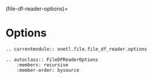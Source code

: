 (file-df-reader-options)=

# Options

```{eval-rst}
.. currentmodule:: onetl.file.file_df_reader.options
```

```{eval-rst}
.. autoclass:: FileDFReaderOptions
    :members: recursive
    :member-order: bysource
```
